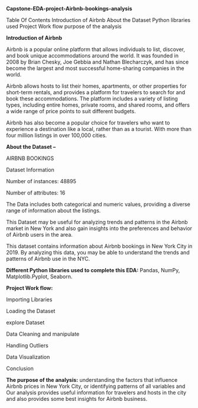 **Capstone-EDA-project-Airbnb-bookings-analysis**

Table Of Contents
Introduction of Airbnb
About the Dataset
Python libraries used
Project Work flow
purpose of the analysis

**Introduction of Airbnb**

Airbnb is a popular online platform that allows individuals to list, discover, and book unique accommodations around the world. It was founded in 2008 by Brian Chesky, Joe Gebbia and Nathan Blecharczyk, and has since become the largest and most successful home-sharing companies in the world.

Airbnb allows hosts to list their homes, apartments, or other properties for short-term rentals, and provides a platform for travelers to search for and book these accommodations. The platform includes a variety of listing types, including entire homes, private rooms, and shared rooms, and offers a wide range of price points to suit different budgets.

Airbnb has also become a popular choice for travelers who want to experience a destination like a local, rather than as a tourist. With more than four million listings in over 100,000 cities.

**About the Dataset –**

AIRBNB BOOKINGS

Dataset Information

Number of instances: 48895

Number of attributes: 16


The Data includes both categorical and numeric values, providing a diverse range of information about the listings.


This Dataset may be useful for analyzing trends and patterns in the Airbnb market in New York and also gain insights into the preferences and behavior of Airbnb users in the area.


This dataset contains information about Airbnb bookings in New York City in 2019. By analyzing this data, you may be able to understand the trends and patterns of Airbnb use in the NYC.


**Different Python libraries used to complete this EDA:**
Pandas,
NumPy,
Matplotlib.Pyplot,
Seaborn.

**Project Work flow:**

Importing Libraries

Loading the Dataset

explore Dataset

Data Cleaning and manipulate

Handling Outliers

Data Visualization

Conclusion

**The purpose of the analysis:**
understanding the factors that influence Airbnb prices in New York City, or identifying patterns of all variables and Our analysis provides useful information for travelers and hosts in the city and also provides some best insights for Airbnb business.


